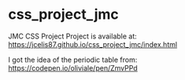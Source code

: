 # css_project_jmc
JMC CSS Project
Project is available at: https://jcelis87.github.io/css_project_jmc/index.html

I got the idea of the periodic table from: https://codepen.io/oliviale/pen/ZmvPPd
